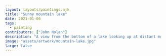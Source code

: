 ```yaml
---
layout: layouts/paintings.njk
title: "Sunny mountain lake"
date: 2021-01-06
tags: 
  - painting
contributors: ["John Nolan"]
description: "A view from the bottom of a lake looking up at distant mountains shining in the afternoon sun."
image: "assets/artwork/mountain-lake.jpg"
large: false
---
```

